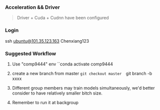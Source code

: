 
### Acceleration && Driver 

>Driver  + Cuda + Cudnn have been configured

 

### Login 
ssh ubuntu@101.35.123.163
Chenxiang123

### Suggested Workflow 

1. Use "comp9444" env 
``conda activate comp9444

2. create a new branch from master
``git checkout master 
``git branch -b xxxx

3. Different group members may train models simultaneously, we'd better consider to have relatively smaller bitch size.
   
4. Remember to run it at backgroup
